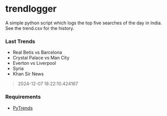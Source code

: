# trendlogger
A simple python script which logs the top five searches of the day in India.<br>See the trend.csv for the history.<br>

<!-- Last Trends -->
### Last Trends
* Real Betis vs Barcelona
* Crystal Palace vs Man City
* Everton vs Liverpool
* Syria
* Khan Sir News
> 2024-12-07 18:22:10.424167

<!-- Requirements -->
### Requirements
* [PyTrends](https://github.com/dreyco676/pytrends)
